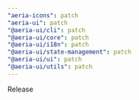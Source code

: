 ```yaml
---
"aeria-icons": patch
"aeria-ui": patch
"@aeria-ui/cli": patch
"@aeria-ui/core": patch
"@aeria-ui/i18n": patch
"@aeria-ui/state-management": patch
"@aeria-ui/ui": patch
"@aeria-ui/utils": patch
---
```


Release
